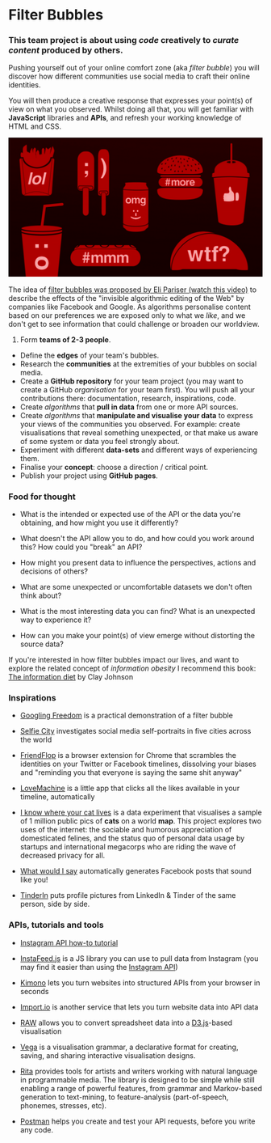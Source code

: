 # Filter Bubbles

### This **team project** is about using *code* creatively to *curate content* produced by others.

<!-- (aka user-generated content) --> 

Pushing yourself out of your online comfort zone (aka *filter bubble*) you will discover how different communities use social media to craft their online identities. 

You will then produce a creative response that expresses your point(s) of view on what you observed. Whilst doing all that, you will get familiar with **JavaScript** libraries and **APIs**, and refresh your working knowledge of HTML and CSS.

[![](assets/junk-food-analogy.png)](http://www.ted.com/talks/eli_pariser_beware_online_filter_bubbles?language=en#t-53082)

The idea of [filter bubbles was proposed by Eli Pariser (watch this video)](http://www.ted.com/talks/eli_pariser_beware_online_filter_bubbles?language=en#t-53082) to describe the effects of the "invisible algorithmic editing of the Web" by companies like Facebook and Google. As algorithms personalise content based on our preferences we are exposed only to what we *like*, and we don't get to see information that could challenge or broaden our worldview.

1. Form **teams of 2-3 people**.
* Define the **edges** of your team's bubbles.
* Research the **communities** at the extremities of your bubbles on social media.
* Create a **GitHub repository** for your team project (you may want to create a GitHub *organisation* for your team first). You will push all your contributions there: documentation, research, inspirations, code.
* Create *algorithms* that **pull in data** from one or more API sources. 
* Create *algorithms* that **manipulate and visualise your data** to express your views of the communities you observed. For example: create visualisations that reveal something unexpected, or that make us aware of some system or data you feel strongly about.
* Experiment with different **data-sets** and different ways of experiencing them.
* Finalise your **concept**: choose a direction / critical point.
* Publish your project using **GitHub pages**. 

### Food for thought

* What is the intended or expected use of the API or the data you're obtaining, and how might you use it differently?

* What doesn't the API allow you to do, and how could you work around this? How could you "break" an API?

* How might you present data to influence the perspectives, actions and decisions of others?

* What are some unexpected or uncomfortable datasets we don't often think about?

* What is the most interesting data you can find? What is an unexpected way to experience it?

* How can you make your point(s) of view emerge without distorting the source data?
 
If you're interested in how filter bubbles impact our lives, and want to explore the related concept of *information obesity* I recommend this book: [The information diet](http://www.informationdiet.com) by Clay Johnson


### Inspirations

* [Googling Freedom](https://www.flickr.com/photos/stml/sets/72157649456886632/) is a practical demonstration of a filter bubble

* [Selfie City](http://selfiecity.net/) investigates social media self-portraits in five cities across the world

* [FriendFlop](http://fffff.at/friendflop) is a browser extension for Chrome that scrambles the identities on your Twitter or Facebook timelines, dissolving your biases and "reminding you that everyone is saying the same shit anyway"

* [LoveMachine](http://p.xuv.be/tag/lovemachine) is a little app that clicks all the likes available in your timeline, automatically

* [I know where your cat lives](http://iknowwhereyourcatlives.com) is a data experiment that visualises a sample of 1 million public pics of **cats** on a world **map**. This project explores two uses of the internet: the sociable and humorous appreciation of domesticated felines, and the status quo of personal data usage by startups and international megacorps who are riding the wave of decreased privacy for all.

* [What would I say](http://what-would-i-say.com/about.html) automatically generates Facebook posts that sound like you!

* [TinderIn](http://driesdepoorter.be/tinderin/) puts profile pictures from LinkedIn & Tinder of the same person, side by side.
 

<!--* http://drones.pitchinteractive.com/--> 


### APIs, tutorials and tools

* [Instagram API how-to tutorial](https://github.com/robynitp/networkedmedia/wiki/Instagram-API-How-to)

* [InstaFeed.js](http://instafeedjs.com/) is a JS library you can use to pull data from Instagram (you may find it easier than using the [Instagram API](https://instagram.com/developer))

* [Kimono](http://builtwith.kimonolabs.com/) lets you turn websites into structured APIs from your browser in seconds

* [Import.io](https://import.io/) is another service that lets you turn website data into API data

* [RAW](http://raw.densitydesign.org) allows you to convert spreadsheet data into a [D3.js](http://d3js.org/)-based visualisation 

* [Vega](http://vega.github.io/vega/) is a visualisation grammar, a declarative format for creating, saving, and sharing interactive visualisation designs.

* [Rita](http://rednoise.org/rita/) provides tools for artists and writers working with natural language in programmable media. The library is designed to be simple while still enabling a range of powerful features, from grammar and Markov-based generation to text-mining, to feature-analysis (part-of-speech, phonemes, stresses, etc).

* [Postman](https://www.getpostman.com/) helps you create and test your API requests, before you write any code.


<!--
# Matteo's TODO

- [ ] Check out http://www.agendadigitale.eu/competenze-digitali/vedere-cio-che-vogliamo-vedere-le-conseguenze-della-filter-bubble_1711.htm
- [ ] Starting list of hashtags? `#fakecation #gunporn` etc
- [ ] Open datasets: the [UK Government](http://data.gov.uk/data/search), [UniStats](https://unistats.direct.gov.uk/open-access-data/), others? 
-->
